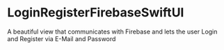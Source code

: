 # LoginRegisterFirebaseSwiftUI

A beautiful view that communicates with Firebase and lets the user Login and Register via E-Mail and Password



